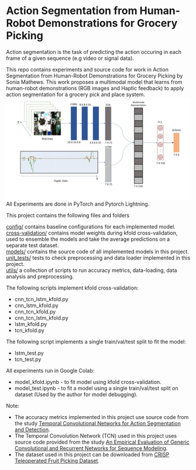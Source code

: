 # Action Segmentation from Human-Robot Demonstrations for Grocery Picking

Action segmentation is the task of predicting the action occuring in each frame of a given sequence (e.g video or signal data).

This repo contains experiments and source code for work in Action Segmentation from Human-Robot Demonstrations for Grocery Picking by Sonia Mathews.
This work proposes a multimodal model that learns from human-robot demonstrations (RGB images and Haptic feedback) to apply action segmentation for a grocery pick and place system. 
![model-architecture](model-architecture.jpg)
All Experiments are done in PyTorch and Pytorch Lightning.

This project contains the following files and folders

[config/](https://github.com/sonia1313/Action-Segmentation-for-Grocery-Picking/tree/master/config) contains baseline configurations for each implemented model.\
[cross-validation/](https://github.com/sonia1313/Action-Segmentation-for-Grocery-Picking/tree/master/cross-validation) contains model weights during kfold cross-validation, used to ensemble the models and take the average predictions on a separate test dataset.\
[models/](https://github.com/sonia1313/Action-Segmentation-for-Grocery-Picking/tree/master/models) contains the source code of all implemented models in this project.\
[unit_tests/](https://github.com/sonia1313/Action-Segmentation-for-Grocery-Picking/tree/master/models) tests to check preprocessing and data loader implemented in this project. \
[utils/](https://github.com/sonia1313/Action-Segmentation-for-Grocery-Picking/tree/master/utils) a collection of scripts to run accuracy metrics, data-loading, data analysis and preprocessing.

The following scripts implement kfold cross-validation:
- cnn_tcn_lstm_kfold.py
- cnn_lstm_kfold.py
- cnn_tcn_kfold.py
- cnn_tcn_lstm_kfold.py
- lstm_kfold.py
- tcn_kfold.py

The following script implements a single train/val/test split to fit the model:

- lstm_test.py
- tcn_test.py

All experiments run in Google Colab:
- model_kfold.ipynb - to fit model using kfold cross-validation.
- model_test.ipynb - to fit a model using a single train/val/test split on dataset (Used by the author for model debugging).

Note:
- The accuracy metrics implemented in this project use source code from the study [Temporal Convolutional Networks for Action Segmentation and Detection](https://github.com/colincsl/TemporalConvolutionalNetworks/tree/master/code).
- The Temporal Convolution Network (TCN) used in this project uses source code provided from the study [An Empirical Evaluation of Generic Convolutional and Recurrent Networks for Sequence Modeling](https://github.com/locuslab/TCN/tree/master/TCN).
- The dataset used in this project can be downloaded from [CRISP Teleoperated Fruit Picking Dataset](https://github.com/ARQ-CRISP/CRISP_teleoperated_fruit_picking_dataset).
